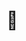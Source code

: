 # 👋

<!---
Nnse/Nnse is a ✨ special ✨ repository because its `README.md` (this file) appears on your GitHub profile.
You can click the Preview link to take a look at your changes.
--->
